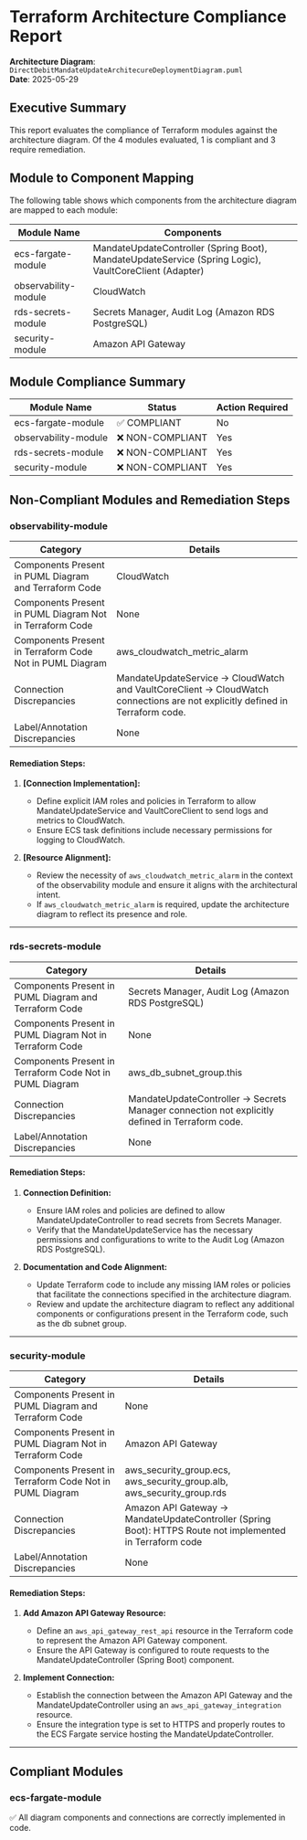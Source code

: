 # Terraform Architecture Compliance Report

**Architecture Diagram**: `DirectDebitMandateUpdateArchitecureDeploymentDiagram.puml`  
**Date**: 2025-05-29  
## Executive Summary

This report evaluates the compliance of Terraform modules against the architecture diagram. Of the 4 modules evaluated, 1 is compliant and 3 require remediation.

## Module to Component Mapping

The following table shows which components from the architecture diagram are mapped to each module:

| Module Name | Components |
|-------------|------------|
| ecs-fargate-module | MandateUpdateController (Spring Boot), MandateUpdateService (Spring Logic), VaultCoreClient (Adapter) |
| observability-module | CloudWatch |
| rds-secrets-module | Secrets Manager, Audit Log (Amazon RDS PostgreSQL) |
| security-module | Amazon API Gateway |

## Module Compliance Summary

| Module Name | Status | Action Required |
|-------------|--------|----------------|
| ecs-fargate-module | ✅ COMPLIANT | No |
| observability-module | ❌ NON-COMPLIANT | Yes |
| rds-secrets-module | ❌ NON-COMPLIANT | Yes |
| security-module | ❌ NON-COMPLIANT | Yes |

## Non-Compliant Modules and Remediation Steps

### observability-module

| Category                                              | Details                                                         |
|----------------------------------------------------------|----------------------------------------------------------------|
| Components Present in PUML Diagram and Terraform Code    | CloudWatch                                                     |
| Components Present in PUML Diagram Not in Terraform Code | None                                                           |
| Components Present in Terraform Code Not in PUML Diagram | aws_cloudwatch_metric_alarm                                    |
| Connection Discrepancies                                 | MandateUpdateService -> CloudWatch and VaultCoreClient -> CloudWatch connections are not explicitly defined in Terraform code. |
| Label/Annotation Discrepancies                           | None                                                           |

#### Remediation Steps:

1. **[Connection Implementation]:**
   - Define explicit IAM roles and policies in Terraform to allow MandateUpdateService and VaultCoreClient to send logs and metrics to CloudWatch.
   - Ensure ECS task definitions include necessary permissions for logging to CloudWatch.

2. **[Resource Alignment]:**
   - Review the necessity of `aws_cloudwatch_metric_alarm` in the context of the observability module and ensure it aligns with the architectural intent.
   - If `aws_cloudwatch_metric_alarm` is required, update the architecture diagram to reflect its presence and role.
---

### rds-secrets-module

| Category                                              | Details                                                         |
|----------------------------------------------------------|----------------------------------------------------------------|
| Components Present in PUML Diagram and Terraform Code    | Secrets Manager, Audit Log (Amazon RDS PostgreSQL)              |
| Components Present in PUML Diagram Not in Terraform Code | None                                                            |
| Components Present in Terraform Code Not in PUML Diagram | aws_db_subnet_group.this                                        |
| Connection Discrepancies                                 | MandateUpdateController -> Secrets Manager connection not explicitly defined in Terraform code. |
| Label/Annotation Discrepancies                           | None                                                            |

#### Remediation Steps:

1. **Connection Definition:**
   - Ensure IAM roles and policies are defined to allow MandateUpdateController to read secrets from Secrets Manager.
   - Verify that the MandateUpdateService has the necessary permissions and configurations to write to the Audit Log (Amazon RDS PostgreSQL).

2. **Documentation and Code Alignment:**
   - Update Terraform code to include any missing IAM roles or policies that facilitate the connections specified in the architecture diagram.
   - Review and update the architecture diagram to reflect any additional components or configurations present in the Terraform code, such as the db subnet group.
---

### security-module

| Category                                              | Details                                                         |
|----------------------------------------------------------|----------------------------------------------------------------|
| Components Present in PUML Diagram and Terraform Code    | None                                                            |
| Components Present in PUML Diagram Not in Terraform Code | Amazon API Gateway                                              |
| Components Present in Terraform Code Not in PUML Diagram | aws_security_group.ecs, aws_security_group.alb, aws_security_group.rds |
| Connection Discrepancies                                 | Amazon API Gateway -> MandateUpdateController (Spring Boot): HTTPS Route not implemented in Terraform code |
| Label/Annotation Discrepancies                           | None                                                            |

#### Remediation Steps:

1. **Add Amazon API Gateway Resource:**
   - Define an `aws_api_gateway_rest_api` resource in the Terraform code to represent the Amazon API Gateway component.
   - Ensure the API Gateway is configured to route requests to the MandateUpdateController (Spring Boot) component.

2. **Implement Connection:**
   - Establish the connection between the Amazon API Gateway and the MandateUpdateController using an `aws_api_gateway_integration` resource.
   - Ensure the integration type is set to HTTPS and properly routes to the ECS Fargate service hosting the MandateUpdateController.
---

## Compliant Modules

### ecs-fargate-module
✅ All diagram components and connections are correctly implemented in code.

